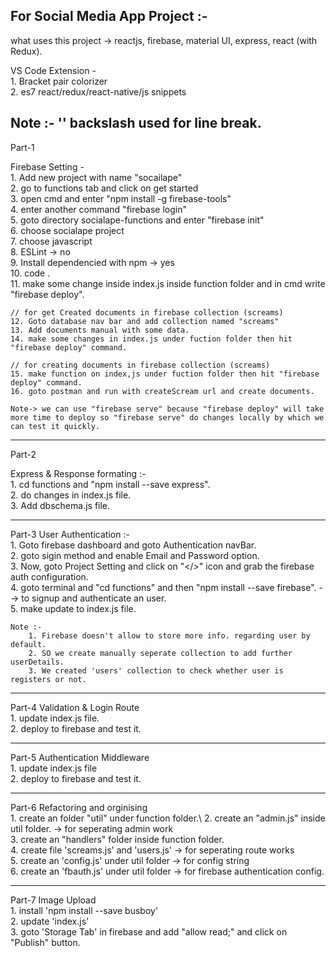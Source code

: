 For Social Media App Project :-
--------------------------------------------------------------------------------------------------------------------------------------------------------------

what uses this project -> reactjs, firebase, material UI, express, react (with Redux). 

VS Code Extension -\
	1. Bracket pair colorizer\
	2. es7 react/redux/react-native/js snippets

Note :- '\' backslash used for line break.
---------------------------------------------------------------------------------------------------------------------------------------------------------------	

Part-1 

Firebase Setting -\
	1. Add new project with name "socailape"\
	2. go to functions tab and click on get started\
	3. open cmd and enter "npm install -g firebase-tools" \
	4. enter another command "firebase login"\
	5. goto directory socialape-functions and enter "firebase init"\
	6. choose socialape project\
	7. choose javascript\
	8. ESLint -> no\
	9. Install dependencied with npm -> yes\
	10. code .\
	11. make some change inside index.js inside function folder and in cmd write "firebase deploy".
	
	// for get Created documents in firebase collection (screams)
	12. Goto database nav bar and add collection named "screams" 
	13. Add documents manual with some data.
	14. make some changes in index.js under fuction folder then hit "firebase deploy" command.
	
	// for creating documents in firebase collection (screams)
	15. make function on index,js under fuction folder then hit "firebase deploy" command.
	16. goto postman and run with createScream url and create documents.
	
	Note-> we can use "firebase serve" because "firebase deploy" will take more time to deploy so "firebase serve" do changes locally by which we can test it quickly.
	
----------------------------------------------------------------------------------------------------------------------------------------------------------------

Part-2

Express & Response formating :-\
	1. cd functions and "npm install --save express".\
	2. do changes in index.js file.\
	3. Add dbschema.js file.
	
-----------------------------------------------------------------------------------------------------------------------------------------------------------------
	
Part-3 User Authentication :-\
	1. Goto firebase dashboard and goto Authentication navBar.\
	2. goto sigin method and enable Email and Password option.\
	3. Now, goto Project Setting and click on "</>" icon and grab the firebase auth configuration.\
	4. goto terminal and "cd functions" and then "npm install --save firebase".  --> to signup and authenticate an user.\
	5. make update to index.js file.
	
	Note :-
		1. Firebase doesn't allow to store more info. regarding user by default.
		2. SO we create manually seperate collection to add further userDetails.
		3. We created 'users' collection to check whether user is registers or not.
		
-----------------------------------------------------------------------------------------------------------------------------------------------------------------

Part-4 Validation & Login Route\
	1. update index.js file.\
	2. deploy to firebase and test it.

--------------------------------------------------------------------------------------------------

Part-5 Authentication Middleware\
	1. update index.js file\
	2. deploy to firebase and test it.

--------------------------------------------------------------------------------------------------

Part-6 Refactoring and orginising\
	1. create an folder "util" under function folder.\ 
	2. create an "admin.js" inside util folder.    -> for seperating admin work\
	3. create an "handlers" folder inside function folder.\
	4. create file 'screams.js' and 'users.js'     -> for seperating route works\
	5. create an 'config.js' under util folder	   -> for config string \
	6. create an 'fbauth.js' under util folder     -> for firebase authentication config.

-------------------------------------------------------------------------------------------------

Part-7 Image Upload\
	1. install 'npm install --save busboy'\
	2. update 'index.js'\
	3. goto 'Storage Tab' in firebase and add "allow read;" and click on "Publish" button.